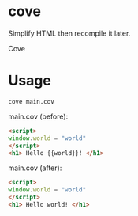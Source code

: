 # cove
Simplify HTML then recompile it later.

Cove 
# Usage
```
cove main.cov
```
main.cov (before):
```html
<script>
window.world = "world"
</script>
<h1> Hello {{world}}! </h1>
```
main.cov (after):
```html
<script>
window.world = "world"
</script>
<h1> Hello world! </h1>
```
